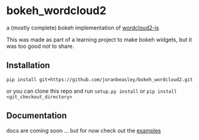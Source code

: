 # bokeh_wordcloud2
a (mostly complete) bokeh implementation of [wordcloud2-js](https://wordcloud2-js.timdream.org)

This was made as part of a learning project to make bokeh widgets, but it was too good not to share.

## Installation

`pip install git+https://github.com/joranbeasley/bokeh_wordcloud2.git`

or you can clone this repo and run `setup.py install` or `pip install <git_checkout_directory>`
## Documentation
docs are coming soon ... but for now check out the [examples](/examples)
